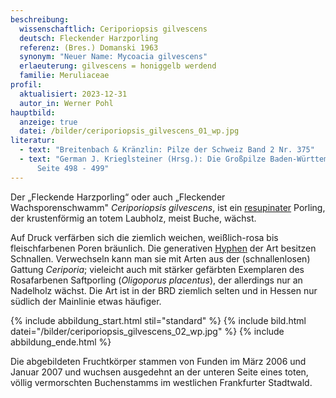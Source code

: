 ```yaml
---
beschreibung:
  wissenschaftlich: Ceriporiopsis gilvescens
  deutsch: Fleckender Harzporling
  referenz: (Bres.) Domanski 1963
  synonym: "Neuer Name: Mycoacia gilvescens"
  erlaeuterung: gilvescens = honiggelb werdend
  familie: Meruliaceae
profil:
  aktualisiert: 2023-12-31
  autor_in: Werner Pohl
hauptbild:
  anzeige: true
  datei: /bilder/ceriporiopsis_gilvescens_01_wp.jpg
literatur:
  - text: "Breitenbach & Kränzlin: Pilze der Schweiz Band 2 Nr. 375"
  - text: "German J. Krieglsteiner (Hrsg.): Die Großpilze Baden-Württembergs Band 1
      Seite 498 - 499"
---
```

Der „Fleckende Harzporling“ oder auch „Fleckender Wachsporenschwamm"   *Ceriporiopsis gilvescens*, ist ein [resupinater](resupinat "Glossar") Porling, der krustenförmig an totem Laubholz, meist Buche, wächst.

Auf Druck verfärben sich die ziemlich weichen, weißlich-rosa bis fleischfarbenen Poren bräunlich. Die generativen [Hyphen](Hyphen "Glossar") der Art besitzen Schnallen. Verwechseln kann man sie mit Arten aus der (schnallenlosen) Gattung *Ceriporia*; vieleicht auch mit stärker gefärbten Exemplaren des Rosafarbenen Saftporling (*Oligoporus placentus*), der allerdings nur an Nadelholz wächst. Die Art ist in der BRD ziemlich selten und in Hessen nur südlich der Mainlinie etwas häufiger.

{% include abbildung_start.html stil="standard" %}
{% include bild.html datei="/bilder/ceriporiopsis_gilvescens_02_wp.jpg" %}
{% include abbildung_ende.html %}

Die abgebildeten Fruchtkörper stammen von Funden im März 2006 und Januar 2007 und wuchsen ausgedehnt an der unteren Seite eines toten, völlig vermorschten Buchenstamms im westlichen Frankfurter Stadtwald.